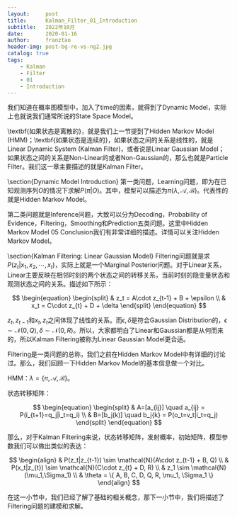 ```yaml
---
layout:     post
title:      Kalman_Filter_01_Introduction
subtitle:   2022年10月
date:       2020-01-16
author:     franztao
header-img: post-bg-re-vs-ng2.jpg
catalog: true
tags:
    - Kalman
    - Filter
    - 01
    - Introduction
---
```


    

我们知道在概率图模型中，加入了time的因素，就得到了Dynamic Model，实际上也就说我们通常所说的State Space Model。

\textbf{如果状态是离散的}，就是我们上一节提到了Hidden Markov Model (HMM)；\textbf{如果状态是连续的}，如果状态之间的关系是线性的，就是Linear Dynamic System (Kalman Filter)，或者说是Linear Gaussian Model；如果状态之间的关系是Non-Linear的或者Non-Gaussian的，那么也就是Particle Filter。我们这一章主要描述的就是Kalman Filter。

\section{Dynamic Model Introduction}
第一类问题，Learning问题，即为在已知观测序列$O$的情况下求解$P(\pi|O)$。其中，模型可以描述为$\pi\{ \lambda,\mathcal{A},\mathcal{B} \}$。代表性的就是Hidden Markov Model。

第二类问题就是Inference问题，大致可以分为Decoding，Probability of Evidence，Filtering，Smoothing和Prediction五类问题。这里中Hidden Markov Model 05 Conclusion我们有非常详细的描述。详情可以关注Hidden Markov Model。

\section{Kalman Filtering: Linear Gaussian Model}
Filtering问题就是求$P(z_t|x_1,x_2,\cdots,x_t)$，实际上就是一个Marginal Posterior问题。对于Linear关系，Linear主要反映在相邻时刻的两个状态之间的转移关系，当前时刻的隐变量状态和观测状态之间的关系。描述如下所示：

$$
\begin{equation}
    \begin{split}
        & z_t = A\cdot z_{t-1} + B + \epsilon \\
        & x_t = C\cdot z_{t} + D + \delta
    \end{split}
\end{equation}
$$

$z_t,z_{t-1}$和$x_t,z_t$之间体现了线性的关系。而$\epsilon,\delta$是符合Gaussian Distribution的，$\epsilon \sim \mathcal{N}(0,Q),\delta \sim \mathcal{N}(0,R)$。所以，大家都明白了Linear和Gaussian都是从何而来的，所以Kalman Filtering被称为Linear Gaussian Model更合适。

Filtering是一类问题的总称，我们之前在Hidden Markov Model中有详细的讨论过。那么，我们回顾一下Hidden Markov Model的基本信息做一个对比。

HMM：$\lambda=\{ \pi,\mathcal{A},\mathcal{B} \}$。

状态转移矩阵：

$$
\begin{equation}
    \begin{split}
        & A=[a_{ij}] \quad a_{ij} = P(i_{t+1}=q_j|i_t=q_i) \\
        & B=[b_j(k)] \quad b_j{k} = P(o_t=v_t|i_t=q_j)
    \end{split}
\end{equation}
$$

那么，对于Kalman Filtering来说，状态转移矩阵，发射概率，初始矩阵，模型参数我们可以做出类似的表达：

$$
\begin{align}
    & P(z_t|z_{t-1}) \sim \mathcal{N}(A\cdot z_{t-1} + B, Q) \\
    & P(x_t|z_{t}) \sim \mathcal{N}(C\cdot z_{t} + D, R) \\
    & z_1 \sim \mathcal{N}(\mu_1,\Sigma_1) \\
    & \theta = \{ A, B, C, D, Q, R, \mu_1, \Sigma_1 \}
\end{align}
$$

在这一小节中，我们已经了解了基础的相关概念，那下一小节中，我们将描述了Filtering问题的建模和求解。
















